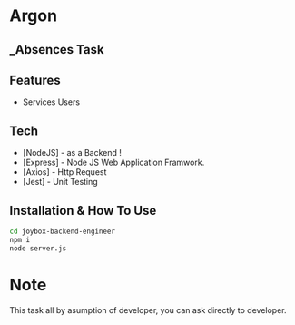 # Argon
## _Absences Task

## Features
- Services Users

## Tech
- [NodeJS] - as a Backend !
- [Express] - Node JS Web Application Framwork.
- [Axios] - Http Request
- [Jest] - Unit Testing

## Installation & How To Use
```sh
cd joybox-backend-engineer
npm i
node server.js
```
# Note
This task all by asumption of developer, you can ask directly to developer.